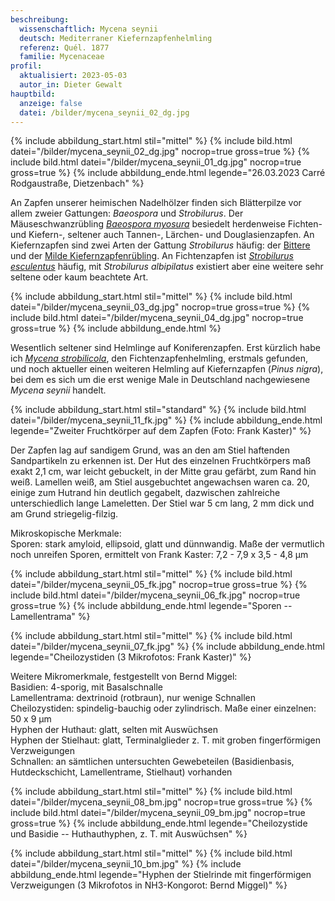 ```yaml
---
beschreibung:
  wissenschaftlich: Mycena seynii
  deutsch: Mediterraner Kiefernzapfenhelmling
  referenz: Quél. 1877
  familie: Mycenaceae
profil:
  aktualisiert: 2023-05-03
  autor_in: Dieter Gewalt
hauptbild:
  anzeige: false
  datei: /bilder/mycena_seynii_02_dg.jpg
---
```

{% include abbildung_start.html stil="mittel" %}
{% include bild.html datei="/bilder/mycena_seynii_02_dg.jpg" nocrop=true gross=true %}
{% include bild.html datei="/bilder/mycena_seynii_01_dg.jpg" nocrop=true gross=true %}
{% include abbildung_ende.html legende="26.03.2023 Carré Rodgaustraße, Dietzenbach" %}

An Zapfen unserer heimischen Nadelhölzer finden sich Blätterpilze vor allem zweier Gattungen: *Baeospora* und *Strobilurus*. Der Mäuseschwanzrübling *[Baeospora myosura](/pilze/baeospora-myosura-mäuseschwanz-rübling)* besiedelt herdenweise Fichten- und Kiefern-, seltener auch Tannen-, Lärchen- und Douglasienzapfen. An Kiefernzapfen sind zwei Arten der Gattung *Strobilurus* häufig: der [Bittere](/pilze/strobilurus-tenacellus-bitterer-kiefern-zapfenrübling) und der [Milde Kiefernzapfenrübling](/pilze/strobilurus-stephanocystis-milder-kieferzapfenrübling). An Fichtenzapfen ist *[Strobilurus esculentus](/pilze/strobilurus-esculentus-fichtenzapfenrübling)* häufig, mit *Strobilurus albipilatus* existiert aber eine weitere sehr seltene oder kaum beachtete Art.

{% include abbildung_start.html stil="mittel" %}
{% include bild.html datei="/bilder/mycena_seynii_03_dg.jpg" nocrop=true gross=true %}
{% include bild.html datei="/bilder/mycena_seynii_04_dg.jpg" nocrop=true gross=true %}
{% include abbildung_ende.html %}

Wesentlich seltener sind Helmlinge auf Koniferenzapfen. Erst kürzlich habe ich *[Mycena strobilicola](/pilze/mycena-strobilicola-fichtenzapfenhelmling)*, den Fichtenzapfenhelmling, erstmals gefunden, und noch aktueller einen weiteren Helmling auf Kiefernzapfen (*Pinus nigra*), bei dem es sich um die erst wenige Male in Deutschland nachgewiesene *Mycena seynii* handelt.

{% include abbildung_start.html stil="standard" %}
{% include bild.html datei="/bilder/mycena_seynii_11_fk.jpg" %}
{% include abbildung_ende.html legende="Zweiter Fruchtkörper auf dem Zapfen (Foto: Frank Kaster)" %}

Der Zapfen lag auf sandigem Grund, was an den am Stiel haftenden Sandpartikeln zu erkennen ist. Der Hut des einzelnen Fruchtkörpers maß exakt 2,1 cm, war leicht gebuckelt, in der Mitte grau gefärbt, zum Rand hin weiß. Lamellen weiß, am Stiel ausgebuchtet angewachsen waren ca. 20, einige zum Hutrand hin deutlich gegabelt, dazwischen zahlreiche unterschiedlich lange Lameletten. Der Stiel war 5 cm lang, 2 mm dick und am Grund striegelig-filzig.

Mikroskopische Merkmale:\
Sporen: stark amyloid, ellipsoid, glatt und dünnwandig. Maße der vermutlich noch unreifen Sporen, ermittelt von Frank Kaster: 7,2 - 7,9 x 3,5 - 4,8 µm

{% include abbildung_start.html stil="mittel" %}
{% include bild.html datei="/bilder/mycena_seynii_05_fk.jpg" nocrop=true gross=true %}
{% include bild.html datei="/bilder/mycena_seynii_06_fk.jpg" nocrop=true gross=true %}
{% include abbildung_ende.html legende="Sporen  --  Lamellentrama" %}

{% include abbildung_start.html stil="mittel" %}
{% include bild.html datei="/bilder/mycena_seynii_07_fk.jpg" %}
{% include abbildung_ende.html legende="Cheilozystiden (3 Mikrofotos: Frank Kaster)" %}

Weitere Mikromerkmale, festgestellt von Bernd Miggel:\
Basidien: 4-sporig, mit Basalschnalle\
Lamellentrama: dextrinoid (rotbraun), nur wenige Schnallen\
Cheilozystiden: spindelig-bauchig oder zylindrisch. Maße einer einzelnen: 50 x 9 µm\
Hyphen der Huthaut: glatt, selten mit Auswüchsen\
Hyphen der Stielhaut: glatt, Terminalglieder z. T. mit groben fingerförmigen Verzweigungen\
Schnallen: an sämtlichen untersuchten Gewebeteilen (Basidienbasis, Hutdeckschicht, Lamellentrame, Stielhaut) vorhanden

{% include abbildung_start.html stil="mittel" %}
{% include bild.html datei="/bilder/mycena_seynii_08_bm.jpg" nocrop=true gross=true %}
{% include bild.html datei="/bilder/mycena_seynii_09_bm.jpg" nocrop=true gross=true %}
{% include abbildung_ende.html legende="Cheilozystide und Basidie -- Huthauthyphen, z. T. mit Auswüchsen" %}

{% include abbildung_start.html stil="mittel" %}
{% include bild.html datei="/bilder/mycena_seynii_10_bm.jpg" %}
{% include abbildung_ende.html legende="Hyphen der Stielrinde mit fingerförmigen Verzweigungen (3 Mikrofotos in NH3-Kongorot: Bernd Miggel)" %}
